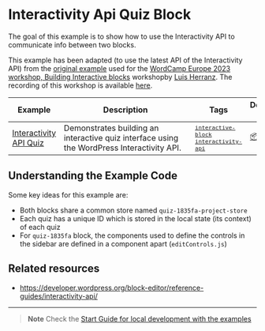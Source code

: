 # Interactivity Api Quiz Block

The goal of this example is to show how to use the Interactivity API to communicate info between two blocks.

This example has been adapted (to use the latest API of the Interactivity API) from the [original example](https://github.com/luisherranz/wceu2023/tree/main) used for the [WordCamp Europe 2023 workshop, Building Interactive blocks](https://europe.wordcamp.org/2023/session/building-interactive-blocks-a-step-by-step-workshop/) workshopby [Luis Herranz](https://twitter.com/luisherranz). The recording of this workshop is available [here](https://www.youtube.com/watch?v=QS3IpSZ1sHY).

<!-- Please, do not remove these @TABLE EXAMPLES BEGIN and @TABLE EXAMPLES END comments or modify the table inside. This table is automatically generated from the data at _data/examples.json and _data/tags.json -->
<!-- @TABLE EXAMPLES BEGIN -->

| Example                                                                                                                            | <span style="display: inline-block; width:250px">Description</span>                        | Tags                                                                                                                                                                                                                                                                                  | Download .zip                                                                                                                                                                                                                   | Live Demo                                                                                                                                                                                                                                                                                                                                                 |
| ---------------------------------------------------------------------------------------------------------------------------------- | ------------------------------------------------------------------------------------------ | ------------------------------------------------------------------------------------------------------------------------------------------------------------------------------------------------------------------------------------------------------------------------------------- | ------------------------------------------------------------------------------------------------------------------------------------------------------------------------------------------------------------------------------- | --------------------------------------------------------------------------------------------------------------------------------------------------------------------------------------------------------------------------------------------------------------------------------------------------------------------------------------------------------- |
| [Interactivity API Quiz](https://github.com/juanma-wp/block-development-examples/tree/trunk/plugins/interactivity-api-quiz-1835fa) | Demonstrates building an interactive quiz interface using the WordPress Interactivity API. | <small><code><a href="https://juanma-wp.github.io/block-development-examples/?tags=interactive-block">interactive-block</a></code></small> <small><code><a href="https://juanma-wp.github.io/block-development-examples/?tags=interactivity-api">interactivity-api</a></code></small> | [📦](https://github.com/juanma-wp/block-development-examples/releases/download/latest/interactivity-api-quiz-1835fa.zip 'Install the plugin on any WordPress site using this zip and activate it to see the example in action') | [![](https://raw.githubusercontent.com/juanma-wp/block-development-examples/trunk/_assets/icon-wp.svg)](https://playground.wordpress.net/?blueprint-url=https://raw.githubusercontent.com/juanma-wp/block-development-examples/trunk/plugins/interactivity-api-quiz-1835fa/_playground/blueprint.json 'Click here to access a live demo of this example') |

<!-- @TABLE EXAMPLES END -->

## Understanding the Example Code

Some key ideas for this example are:

-   Both blocks share a common store named `quiz-1835fa-project-store`
-   Each quiz has a unique ID which is stored in the local state (its context) of each quiz
-   For `quiz-1835fa` block, the components used to define the controls in the sidebar are defined in a component apart (`editControls.js`)

## Related resources

-   https://developer.wordpress.org/block-editor/reference-guides/interactivity-api/

---

> **Note**
> Check the [Start Guide for local development with the examples](https://github.com/juanma-wp/block-development-examples/wiki/Examples#start-guide-for-local-development-with-the-examples)
